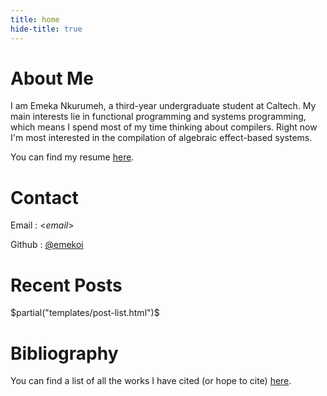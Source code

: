 ```yaml
---
title: home
hide-title: true
---
```


# About Me
I am Emeka Nkurumeh, a third-year undergraduate student at Caltech. My main interests lie in functional programming and systems programming, which means I spend most of my time thinking about compilers. Right now I'm most interested in the compilation of algebraic effect-based systems.

You can find my resume [here](/static/resume.pdf).

# Contact
Email
: <$email$>

Github
: [@emekoi]($github$)

<!-- # Publications -->

# Recent Posts
$partial("templates/post-list.html")$

# Bibliography
You can find a list of all the works I have cited (or hope to cite) [here](/bibliography).

